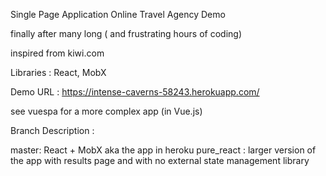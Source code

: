 

Single Page Application Online Travel Agency Demo

finally after many long ( and frustrating hours of coding)

inspired from kiwi.com

Libraries : React, MobX

Demo URL : https://intense-caverns-58243.herokuapp.com/


see vuespa for a more complex app (in Vue.js)

Branch Description :

master: React + MobX aka the app in heroku
pure_react : larger version of the app with results page and with no external state management library